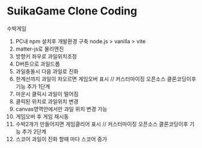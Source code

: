 # SuikaGame Clone Coding
수박게임
1. PC내 npm 설치후 개발환경 구축
  node.js > vanilla > vite
2. matter-js로 물리엔진
3. 방향키 좌우로 과일위치조정
4. D버튼으로 과일드롭
5. 과일충돌시 다음 과일로 진화
6. 한계선까지 과일이 차오르면 게임오버 표시
// 커스터마이징 오픈소스 클론코딩이후 기능 추가 1단계
7. 마운시 클릭시 과일이 떨어짐
8. 클릭된 위치로 과일위치 변경
9. canvas영역안에서만 과일 위치 변경 가능
10. 게임오버 후 게임 재시동
11. 수박2개가 만들어지면 게임클리어 표시
// 커스터마이징 오픈소스 클론코딩이후 기능 추가 2단계
12. 스코어 과일이 진화 할때 마다 스코어 증가
